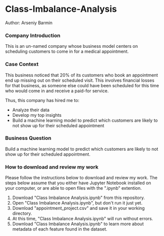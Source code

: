 # Class-Imbalance-Analysis
Author: Arseniy Barmin

### Company Introduction
This is an un-named company whose business model centers on scheduling customers to come in for a medical appointment.

### Case Context
This business noticed that 20% of its customers who book an appointment end up missing out on their scheduled visit. This involves financial losses for that business, as someone else could have been scheduled for this time who would come in and receive a paid-for service.

Thus, this company has hired me to:
- Analyze their data
- Develop my top insights
- Build a machine learning model to predict which customers are likely to not show up for their scheduled appointment

### Business Question

Build a machine learning model to predict which customers are likely to not show up for their scheduled appointment.

### How to download and review my work

Please follow the instructions below to download and review my work. The steps below assume that you either have Jupyter Notebook installed on your computer, or are able to open files with the ".ipynb" extention.

1. Download "Class Imbalance Analysis.ipynb" from this repository.
2. Open "Class Imbalance Analysis.ipynb", but don't run it just yet.
3. Download "appointment_project.csv" and save it in your working directory.
4. At this time, "Class Imbalance Analysis.ipynb" will run without errors.
5. Download "Class Imbalance Analysis.ipynb" to learn more about metadata of each feature found in the dataset.
